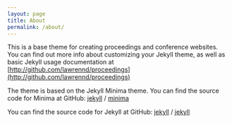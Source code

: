 ```yaml
---
layout: page
title: About
permalink: /about/
---
```


This is a base theme for creating proceedings and conference websites.  You can find out more info about customizing your Jekyll theme, as well as basic Jekyll usage documentation at [http://github.com/lawrennd/proceedings](http://github.com/lawrennd/proceedings)

The theme is based on the Jekyll Minima theme. You can find the source code for Minima at GitHub:
[jekyll][jekyll-organization] /
[minima](https://github.com/jekyll/minima)

You can find the source code for Jekyll at GitHub:
[jekyll][jekyll-organization] /
[jekyll](https://github.com/jekyll/jekyll)


[jekyll-organization]: https://github.com/jekyll
